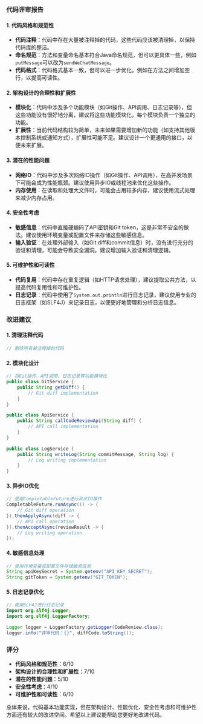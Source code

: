 ### 代码评审报告

#### 1. 代码风格和规范性
- **代码注释**：代码中存在大量被注释掉的代码，这些代码应该被清理掉，以保持代码库的整洁。
- **命名规范**：方法和变量命名基本符合Java命名规范，但可以更具体一些，例如`putMessage`可以改为`sendWeChatMessage`。
- **代码格式**：代码格式基本一致，但可以进一步优化，例如在方法之间增加空行，以提高可读性。

#### 2. 架构设计的合理性和扩展性
- **模块化**：代码中涉及多个功能模块（如Git操作、API调用、日志记录等），但这些功能没有很好地分离，建议将这些功能模块化，每个模块负责一个独立的功能。
- **扩展性**：当前代码结构较为简单，未来如果需要增加新的功能（如支持其他版本控制系统或通知方式），扩展性可能不足。建议设计一个更通用的接口，以便未来扩展。

#### 3. 潜在的性能问题
- **网络IO**：代码中涉及多次网络IO操作（如Git操作、API调用），在高并发场景下可能会成为性能瓶颈。建议使用异步IO或线程池来优化这些操作。
- **内存使用**：在读取和处理大文件时，可能会占用较多内存，建议使用流式处理来减少内存占用。

#### 4. 安全性考虑
- **敏感信息**：代码中直接硬编码了API密钥和Git token，这是非常不安全的做法。建议使用环境变量或配置文件来存储这些敏感信息。
- **输入验证**：在处理外部输入（如Git diff和commit信息）时，没有进行充分的验证和清理，可能会导致安全漏洞。建议增加输入验证和清理逻辑。

#### 5. 可维护性和可读性
- **代码复用**：代码中存在重复逻辑（如HTTP请求处理），建议提取公共方法，以提高代码复用性和可维护性。
- **日志记录**：代码中使用了`System.out.println`进行日志记录，建议使用专业的日志框架（如SLF4J）来记录日志，以便更好地管理和分析日志信息。

### 改进建议

#### 1. 清理注释代码
```java
// 删除所有被注释掉的代码
```

#### 2. 模块化设计
```java
// 将Git操作、API调用、日志记录等功能模块化
public class GitService {
    public String getDiff() {
        // Git diff implementation
    }
}

public class ApiService {
    public String callCodeReviewApi(String diff) {
        // API call implementation
    }
}

public class LogService {
    public String writeLog(String commitMessage, String log) {
        // Log writing implementation
    }
}
```

#### 3. 异步IO优化
```java
// 使用CompletableFuture进行异步IO操作
CompletableFuture.runAsync(() -> {
    // Git diff operation
}).thenApplyAsync(diff -> {
    // API call operation
}).thenAcceptAsync(reviewResult -> {
    // Log writing operation
});
```

#### 4. 敏感信息处理
```java
// 使用环境变量或配置文件存储敏感信息
String apiKeySecret = System.getenv("API_KEY_SECRET");
String gitToken = System.getenv("GIT_TOKEN");
```

#### 5. 日志记录优化
```java
// 使用SLF4J进行日志记录
import org.slf4j.Logger;
import org.slf4j.LoggerFactory;

Logger logger = LoggerFactory.getLogger(CodeReview.class);
logger.info("评审代码：{}", diffCode.toString());
```

### 评分
- **代码风格和规范性**：6/10
- **架构设计的合理性和扩展性**：7/10
- **潜在的性能问题**：5/10
- **安全性考虑**：4/10
- **可维护性和可读性**：6/10

总体来说，代码基本功能实现，但在架构设计、性能优化、安全性考虑和可维护性方面还有较大的改进空间。希望以上建议能帮助您更好地改进代码。